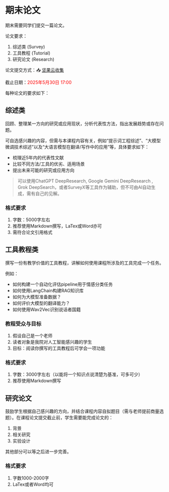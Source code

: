 # 期末论文

期末需要同学们提交一篇论文。

论文要求：

1. 综述类 (Survey)
2. 工具教程 (Tutorial)
3. 研究论文 (Research)



论文提交方式：📥 [坚果云收集](https://send2me.cn/p3qsOpKI/RWiRW4kq2aJIXw)

截止日期：<span style="color: red;">2025年5月30日 17:00</span>



每种论文的要求如下：



## 综述类

回顾、整理某一方向的研究或应用现状，分析代表性方法，指出发展趋势或存在问题。

可自选感兴趣的内容，但需与本课程内容有关，例如“提示词工程综述”、“大模型微调技术综述”以及“大语言模型在翻译/写作中的应用”等，具体要求如下：

- 梳理近5年内的代表性文献
- 比较不同方法/工具的优劣、适用场景
- 提出未来可能的研究或应用方向

> 可以使用ChatGPT DeepResearch, Google Gemini DeepResearch , Grok DeepSearch，或者SurveyX等工具作为辅助，但不可由AI自动生成，需有自己的见解。
>



### 格式要求

1. 字数：5000字左右
2. 推荐使用Markdown撰写，LaTex或Word亦可
3. 需符合论文引用格式



## 工具教程类

撰写一份有教学价值的工具教程，讲解如何使用课程所涉及的工具完成一个任务。

例如：

- 如何构建一个自动化评估pipeline用于情感分类任务
- 如何使用LangChain构建RAG知识库
- 如何为大模型准备数据？
- 如何评价大模型的翻译能力？
- 如何使用Wav2Vec识别说话者国籍



### 教程受众与目标

1. 假设自己是一个老师
2. 读者对象是我院对人工智能感兴趣的学生
3. 目标：阅读你撰写的工具教程后可学会一项功能



### 格式要求

1. 字数：3000字左右（以能将一个知识点说清楚为基准，可多可少）
2. 推荐使用Markdown撰写



## 研究论文

鼓励学生根据自己感兴趣的方向，并结合课程内容自拟题目（需与老师提前商量选题）。在课程论文提交截止前，学生需要能完成论文的：

1. 背景
2. 相关研究
3. 实验设计

其他部分可以等之后进一步完善。

### 格式要求

1. 字数1000-2000字
2. LaTex或者Word均可